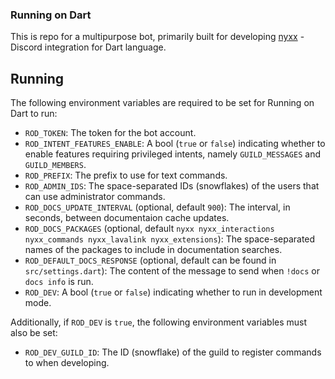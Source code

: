 ### Running on Dart

This is repo for a multipurpose bot, primarily built for developing [nyxx](https://github.com/l7ssha/nyxx) - Discord integration for Dart language.

## Running

The following environment variables are required to be set for Running on Dart to run:
- `ROD_TOKEN`: The token for the bot account.
- `ROD_INTENT_FEATURES_ENABLE`: A bool (`true` or `false`) indicating whether to enable features requiring privileged intents, namely `GUILD_MESSAGES` and `GUILD_MEMBERS`.
- `ROD_PREFIX`: The prefix to use for text commands.
- `ROD_ADMIN_IDS`: The space-separated IDs (snowflakes) of the users that can use administrator commands.
- `ROD_DOCS_UPDATE_INTERVAL` (optional, default `900`): The interval, in seconds, between documentaion cache updates.
- `ROD_DOCS_PACKAGES` (optional, default `nyxx nyxx_interactions nyxx_commands nyxx_lavalink nyxx_extensions`): The space-separated names of the packages to include in documentation searches.
- `ROD_DEFAULT_DOCS_RESPONSE` (optional, default can be found in `src/settings.dart`): The content of the message to send when `!docs` or `docs info` is run.
- `ROD_DEV`: A bool (`true` or `false`) indicating whether to run in development mode.

Additionally, if `ROD_DEV` is `true`, the following environment variables must also be set:
- `ROD_DEV_GUILD_ID`: The ID (snowflake) of the guild to register commands to when developing.
